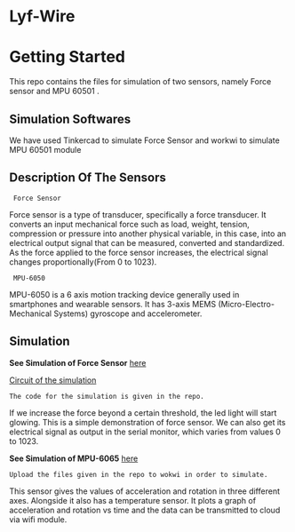 # Lyf-Wire

# Getting Started



This repo contains the files for simulation of two sensors, namely Force sensor and MPU 60501 . 
## Simulation Softwares

We have used Tinkercad to simulate Force Sensor and workwi to simulate MPU 60501 module



## Description Of The Sensors

```
 Force Sensor
 ```
Force sensor is a type of transducer, specifically a force transducer. It converts an input mechanical force such as load, weight, tension, compression or pressure into another physical variable, in this case, into an electrical output signal that can be measured, converted and standardized. As the force applied to the force sensor increases, the electrical signal changes proportionally(From 0 to 1023).

```
 MPU-6050
 ```
MPU-6050 is a 6 axis motion tracking device generally used in smartphones and wearable sensors. It has 3-axis MEMS (Micro-Electro-Mechanical Systems) gyroscope and accelerometer. 
 

## Simulation
**See Simulation of Force Sensor** [here](https://shrt.cx/qC5taD)

[Circuit of the simulation](ckt.JPG)

```
The code for the simulation is given in the repo.
```

If we increase the force beyond a certain threshold, the led light will start glowing. This is a simple demonstration of force sensor. We can also get its electrical signal as output in the serial monitor, which varies from values 0 to 1023.

**See Simulation of MPU-6065** [here](https://wokwi.com/projects/305937156771152449)


```
Upload the files given in the repo to wokwi in order to simulate.
```

This sensor gives the values of acceleration and rotation in three different axes. Alongside it also has a temperature sensor. It plots a graph of acceleration and rotation vs time and the data can be transmitted to cloud via wifi module.













